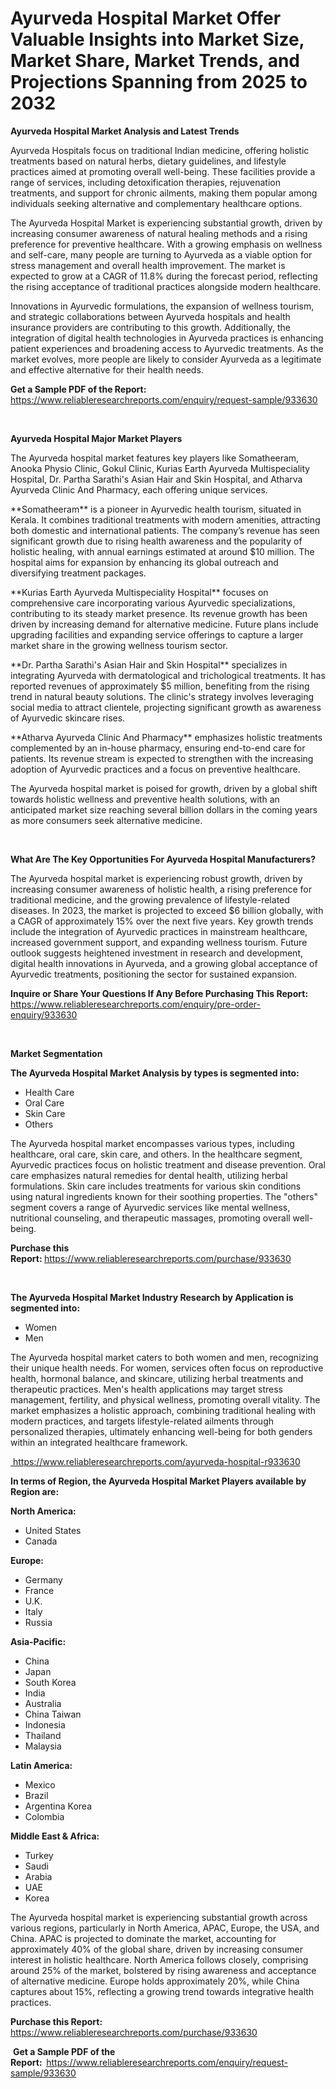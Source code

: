 <p><h1>Ayurveda Hospital Market Offer Valuable Insights into Market Size, Market Share, Market Trends, and Projections Spanning from 2025 to 2032</h1></p><p><strong>Ayurveda Hospital Market Analysis and Latest Trends</strong></p>
<p><p>Ayurveda Hospitals focus on traditional Indian medicine, offering holistic treatments based on natural herbs, dietary guidelines, and lifestyle practices aimed at promoting overall well-being. These facilities provide a range of services, including detoxification therapies, rejuvenation treatments, and support for chronic ailments, making them popular among individuals seeking alternative and complementary healthcare options.</p><p>The Ayurveda Hospital Market is experiencing substantial growth, driven by increasing consumer awareness of natural healing methods and a rising preference for preventive healthcare. With a growing emphasis on wellness and self-care, many people are turning to Ayurveda as a viable option for stress management and overall health improvement. The market is expected to grow at a CAGR of 11.8% during the forecast period, reflecting the rising acceptance of traditional practices alongside modern healthcare.</p><p>Innovations in Ayurvedic formulations, the expansion of wellness tourism, and strategic collaborations between Ayurveda hospitals and health insurance providers are contributing to this growth. Additionally, the integration of digital health technologies in Ayurveda practices is enhancing patient experiences and broadening access to Ayurvedic treatments. As the market evolves, more people are likely to consider Ayurveda as a legitimate and effective alternative for their health needs.</p></p>
<p><strong>Get a Sample PDF of the Report:&nbsp;</strong> <a href="https://www.reliableresearchreports.com/enquiry/request-sample/933630?utm_campaign=2655&utm_medium=2&utm_source=Github&utm_content=ia&utm_term=18042025&utm_id=ayurveda-hospital">https://www.reliableresearchreports.com/enquiry/request-sample/933630</a></p>
<p>&nbsp;</p>
<p><strong>Ayurveda Hospital Major Market Players</strong></p>
<p><p>The Ayurveda hospital market features key players like Somatheeram, Anooka Physio Clinic, Gokul Clinic, Kurias Earth Ayurveda Multispeciality Hospital, Dr. Partha Sarathi's Asian Hair and Skin Hospital, and Atharva Ayurveda Clinic And Pharmacy, each offering unique services.</p><p>**Somatheeram** is a pioneer in Ayurvedic health tourism, situated in Kerala. It combines traditional treatments with modern amenities, attracting both domestic and international patients. The company’s revenue has seen significant growth due to rising health awareness and the popularity of holistic healing, with annual earnings estimated at around $10 million. The hospital aims for expansion by enhancing its global outreach and diversifying treatment packages.</p><p>**Kurias Earth Ayurveda Multispeciality Hospital** focuses on comprehensive care incorporating various Ayurvedic specializations, contributing to its steady market presence. Its revenue growth has been driven by increasing demand for alternative medicine. Future plans include upgrading facilities and expanding service offerings to capture a larger market share in the growing wellness tourism sector.</p><p>**Dr. Partha Sarathi's Asian Hair and Skin Hospital** specializes in integrating Ayurveda with dermatological and trichological treatments. It has reported revenues of approximately $5 million, benefiting from the rising trend in natural beauty solutions. The clinic's strategy involves leveraging social media to attract clientele, projecting significant growth as awareness of Ayurvedic skincare rises.</p><p>**Atharva Ayurveda Clinic And Pharmacy** emphasizes holistic treatments complemented by an in-house pharmacy, ensuring end-to-end care for patients. Its revenue stream is expected to strengthen with the increasing adoption of Ayurvedic practices and a focus on preventive healthcare.</p><p>The Ayurveda hospital market is poised for growth, driven by a global shift towards holistic wellness and preventive health solutions, with an anticipated market size reaching several billion dollars in the coming years as more consumers seek alternative medicine.</p></p>
<p>&nbsp;</p>
<p><strong>What Are The Key Opportunities For Ayurveda Hospital Manufacturers?</strong></p>
<p><p>The Ayurveda hospital market is experiencing robust growth, driven by increasing consumer awareness of holistic health, a rising preference for traditional medicine, and the growing prevalence of lifestyle-related diseases. In 2023, the market is projected to exceed $6 billion globally, with a CAGR of approximately 15% over the next five years. Key growth trends include the integration of Ayurvedic practices in mainstream healthcare, increased government support, and expanding wellness tourism. Future outlook suggests heightened investment in research and development, digital health innovations in Ayurveda, and a growing global acceptance of Ayurvedic treatments, positioning the sector for sustained expansion.</p></p>
<p><strong>Inquire or Share Your Questions If Any Before Purchasing This Report:</strong> <a href="https://www.reliableresearchreports.com/enquiry/pre-order-enquiry/933630?utm_campaign=2655&utm_medium=2&utm_source=Github&utm_content=ia&utm_term=18042025&utm_id=ayurveda-hospital">https://www.reliableresearchreports.com/enquiry/pre-order-enquiry/933630</a></p>
<p>&nbsp;</p>
<p><strong>Market Segmentation</strong></p>
<p><strong>The Ayurveda Hospital Market Analysis by types is segmented into:</strong></p>
<p><ul><li>Health Care</li><li>Oral Care</li><li>Skin Care</li><li>Others</li></ul></p>
<p><p>The Ayurveda hospital market encompasses various types, including healthcare, oral care, skin care, and others. In the healthcare segment, Ayurvedic practices focus on holistic treatment and disease prevention. Oral care emphasizes natural remedies for dental health, utilizing herbal formulations. Skin care includes treatments for various skin conditions using natural ingredients known for their soothing properties. The "others" segment covers a range of Ayurvedic services like mental wellness, nutritional counseling, and therapeutic massages, promoting overall well-being.</p></p>
<p><strong>Purchase this Report:&nbsp;</strong><a href="https://www.reliableresearchreports.com/purchase/933630?utm_campaign=2655&utm_medium=2&utm_source=Github&utm_content=ia&utm_term=18042025&utm_id=ayurveda-hospital">https://www.reliableresearchreports.com/purchase/933630</a></p>
<p>&nbsp;</p>
<p><strong>The Ayurveda Hospital Market Industry Research by Application is segmented into:</strong></p>
<p><ul><li>Women</li><li>Men</li></ul></p>
<p><p>The Ayurveda hospital market caters to both women and men, recognizing their unique health needs. For women, services often focus on reproductive health, hormonal balance, and skincare, utilizing herbal treatments and therapeutic practices. Men's health applications may target stress management, fertility, and physical wellness, promoting overall vitality. The market emphasizes a holistic approach, combining traditional healing with modern practices, and targets lifestyle-related ailments through personalized therapies, ultimately enhancing well-being for both genders within an integrated healthcare framework.</p></p>
<p><a href="https://www.reliableresearchreports.com/ayurveda-hospital-r933630?utm_campaign=2655&utm_medium=2&utm_source=Github&utm_content=ia&utm_term=18042025&utm_id=ayurveda-hospital">&nbsp;https://www.reliableresearchreports.com/ayurveda-hospital-r933630</a></p>
<p><strong>In terms of Region, the Ayurveda Hospital Market Players available by Region are:</strong></p>
<p>
    <p> <strong> North America: </strong>
        <ul>
            <li>United States</li>
            <li>Canada</li>
        </ul>
        </p> 
    <p> <strong> Europe: </strong>
        <ul>
            <li>Germany</li>
            <li>France</li>
            <li>U.K.</li>
            <li>Italy</li>
            <li>Russia</li>
        </ul>
        </p> 
    <p> <strong> Asia-Pacific: </strong>
        <ul>
            <li>China</li>
            <li>Japan</li>
            <li>South Korea</li>
            <li>India</li>
            <li>Australia</li>
            <li>China Taiwan</li>
            <li>Indonesia</li>
            <li>Thailand</li>
            <li>Malaysia</li>
        </ul>
        </p> 
    <p> <strong> Latin America: </strong>
        <ul>
            <li>Mexico</li>
            <li>Brazil</li>
            <li>Argentina Korea</li>
            <li>Colombia</li>
        </ul>
        </p> 
    <p> <strong> Middle East & Africa: </strong>
        <ul>
            <li>Turkey</li>
            <li>Saudi</li>
            <li>Arabia</li>
            <li>UAE</li>
            <li>Korea</li>
        </ul>
    </p>
    </p>
<p><p>The Ayurveda hospital market is experiencing substantial growth across various regions, particularly in North America, APAC, Europe, the USA, and China. APAC is projected to dominate the market, accounting for approximately 40% of the global share, driven by increasing consumer interest in holistic healthcare. North America follows closely, comprising around 25% of the market, bolstered by rising awareness and acceptance of alternative medicine. Europe holds approximately 20%, while China captures about 15%, reflecting a growing trend towards integrative health practices.</p></p>
<p><strong>Purchase this Report: </strong><a href="https://www.reliableresearchreports.com/purchase/933630?utm_campaign=2655&utm_medium=2&utm_source=Github&utm_content=ia&utm_term=18042025&utm_id=ayurveda-hospital">https://www.reliableresearchreports.com/purchase/933630</a></p>
<p>&nbsp;<strong>Get a Sample PDF of the Report:&nbsp;&nbsp;</strong><a href="https://www.reliableresearchreports.com/enquiry/request-sample/933630?utm_campaign=2655&utm_medium=2&utm_source=Github&utm_content=ia&utm_term=18042025&utm_id=ayurveda-hospital">https://www.reliableresearchreports.com/enquiry/request-sample/933630</a></p>
<p><strong></strong></p>
<p><p></p><p></p><p></p></p>